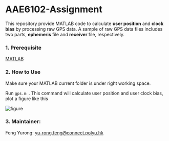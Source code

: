 # AAE6102-Assignment
This repository provide MATLAB code to calculate **user position** and **clock bias** by processing raw GPS data. A sample of raw GPS data files includes two parts,
**ephemeris** file and **receiver** file, respectively.

### 1. Prerequisite
[MATLAB](https://ww2.mathworks.cn/products/matlab.html)

### 2. How to Use
Make sure your MATLAB current folder is under right working space.

Run `gps.m `. This command will calculate user position and user clock bias, plot a figure like this

![figure](plotted.bmp)


### 3. Maintainer:
Feng Yurong: yu-rong.feng@connect.polyu.hk <br />


